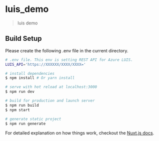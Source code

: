 # luis_demo

> luis demo

## Build Setup
Please create the following .env file in the current directory.
``` bash
# .env file. This env is setting REST API for Azure LUIS.
LUIS_API='https://XXXXXX/XXXX/XXXX='
```

``` bash
# install dependencies
$ npm install # Or yarn install

# serve with hot reload at localhost:3000
$ npm run dev

# build for production and launch server
$ npm run build
$ npm start

# generate static project
$ npm run generate
```

For detailed explanation on how things work, checkout the [Nuxt.js docs](https://github.com/nuxt/nuxt.js).
